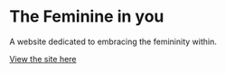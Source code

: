 # The Feminine in you
A website dedicated to embracing the femininity within.

[View the site here](https://natasha1000.github.io/the-feminine-in-you/)